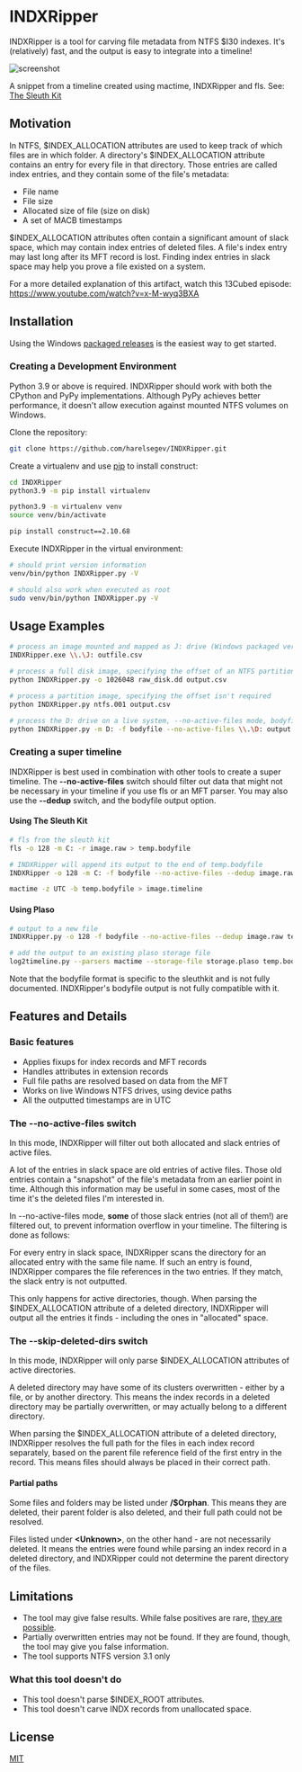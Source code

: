 # INDXRipper
INDXRipper is a tool for carving file metadata from NTFS $I30 indexes. It's (relatively) fast, and the output is easy to integrate into a timeline!

![screenshot](https://user-images.githubusercontent.com/84273110/118458300-42e4ae00-b703-11eb-8e59-bcb9de00ca89.png)

A snippet from a timeline created using mactime, INDXRipper and fls.
See: [The Sleuth Kit](https://github.com/sleuthkit/sleuthkit)

## Motivation

In NTFS, $INDEX_ALLOCATION attributes are used to keep track of which files are in which folder. A directory's $INDEX_ALLOCATION attribute contains an entry for every file in that directory. Those entries are called index entries, and they contain some of the file's metadata:
* File name
* File size
* Allocated size of file (size on disk)
* A set of MACB timestamps

$INDEX_ALLOCATION attributes often contain a significant amount of slack space, which may contain index entries of deleted files. A file's index entry may last long after its MFT record is lost. Finding index entries in slack space may help you prove a file existed on a system.

For a more detailed explanation of this artifact, watch this 13Cubed episode:  
https://www.youtube.com/watch?v=x-M-wyq3BXA

## Installation
Using the Windows [packaged releases](https://github.com/harelsegev/INDXRipper/releases) is the easiest way to get started. 


### Creating a Development Environment
Python 3.9 or above is required. INDXRipper should work with both the CPython and PyPy implementations. Although PyPy achieves better performance, it doesn't allow execution against mounted NTFS volumes on Windows.

Clone the repository:
```bash
git clone https://github.com/harelsegev/INDXRipper.git
```

Create a virtualenv and use [pip](https://pip.pypa.io/en/stable/) to install construct:
```bash
cd INDXRipper
python3.9 -m pip install virtualenv

python3.9 -m virtualenv venv
source venv/bin/activate

pip install construct==2.10.68
```
Execute INDXRipper in the virtual environment:
```bash
# should print version information
venv/bin/python INDXRipper.py -V

# should also work when executed as root
sudo venv/bin/python INDXRipper.py -V
```

## Usage Examples

```bash
# process an image mounted and mapped as J: drive (Windows packaged version)
INDXRipper.exe \\.\J: outfile.csv

# process a full disk image, specifying the offset of an NTFS partition, in sectors
python INDXRipper.py -o 1026048 raw_disk.dd output.csv

# process a partition image, specifying the offset isn't required
python INDXRipper.py ntfs.001 output.csv

# process the D: drive on a live system, --no-active-files mode, bodyfile output, prepend "D:" to all the paths
python INDXRipper.py -m D: -f bodyfile --no-active-files \\.\D: output.bodyfile
```
### Creating a super timeline

INDXRipper is best used in combination with other tools to create a super timeline. The **--no-active-files** switch should filter out data that might not be necessary in your timeline if you use fls or an MFT parser. You may also use the **--dedup** switch, and the bodyfile output option.

#### Using The Sleuth Kit

```bash
# fls from the sleuth kit
fls -o 128 -m C: -r image.raw > temp.bodyfile

# INDXRipper will append its output to the end of temp.bodyfile
INDXRipper -o 128 -m C: -f bodyfile --no-active-files --dedup image.raw temp.bodyfile

mactime -z UTC -b temp.bodyfile > image.timeline
```

#### Using Plaso

```bash
# output to a new file
INDXRipper.py -o 128 -f bodyfile --no-active-files --dedup image.raw temp.bodyfile

# add the output to an existing plaso storage file
log2timeline.py --parsers mactime --storage-file storage.plaso temp.bodyfile
```

Note that the bodyfile format is specific to the sleuthkit and is not fully documented. INDXRipper's bodyfile output is not fully compatible with it.

## Features and Details

### Basic features
* Applies fixups for index records and MFT records
* Handles attributes in extension records
* Full file paths are resolved based on data from the MFT
* Works on live Windows NTFS drives, using device paths
* All the outputted timestamps are in UTC

### The --no-active-files switch

In this mode, INDXRipper will filter out both allocated and slack entries of active files.

A lot of the entries in slack space are old entries of active files. Those old entries contain a "snapshot" of the file's metadata from an earlier point in time. Although this information may be useful in some cases, most of the time it's the deleted files I'm interested in.

In --no-active-files mode, **some** of those slack entries (not all of them!) are filtered out, to prevent information overflow in your timeline. The filtering is done as follows:

For every entry in slack space, INDXRipper scans the directory for an allocated entry with the same file name. If such an entry is found, INDXRipper compares the file references in the two entries. If they match, the slack entry is not outputted.

This only happens for active directories, though. When parsing the $INDEX_ALLOCATION attribute of a deleted directory, INDXRipper will output all the entries it finds - including the ones in "allocated" space.

### The --skip-deleted-dirs switch

In this mode, INDXRipper will only parse $INDEX_ALLOCATION attributes of active directories.

A deleted directory may have some of its clusters overwritten - either by a file, or by another directory. This means the index records in a deleted directory may be partially overwritten, or may actually belong to a different directory.

When parsing the $INDEX_ALLOCATION attribute of a deleted directory, INDXRipper resolves the full path for the files in each index record separately, based on the parent file reference field of the first entry in the record. This means files should always be placed in their correct path.

#### Partial paths

Some files and folders may be listed under **/$Orphan**. This means they are deleted, their parent folder is also deleted, and their full path could not be resolved.

Files listed under **\<Unknown\>**, on the other hand - are not necessarily deleted. It means the entries were found while parsing an index record in a deleted directory, and INDXRipper could not determine the parent directory of the files.

## Limitations
* The tool may give false results. While false positives are rare, [they are possible](https://harelsegev.github.io/posts/i30-parsers-output-false-entries.-heres-why/).
* Partially overwritten entries may not be found. If they are found, though, the tool may give you false information.
* The tool supports NTFS version 3.1 only

### What this tool doesn't do
* This tool doesn't parse $INDEX_ROOT attributes.
* This tool doesn't carve INDX records from unallocated space.


## License
[MIT](https://choosealicense.com/licenses/mit/)
